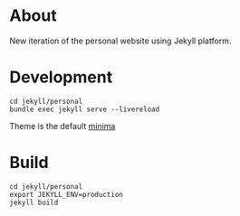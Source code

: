 # About
New iteration of the personal website using Jekyll platform.

# Development
```
cd jekyll/personal
bundle exec jekyll serve --livereload
```

Theme is the default [minima](https://github.com/jekyll/minima/tree/v2.5.1)

# Build

```
cd jekyll/personal
export JEKYLL_ENV=production
jekyll build
```
